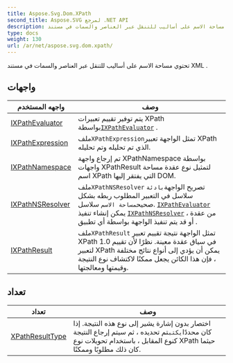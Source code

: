 ```yaml
---
title: Aspose.Svg.Dom.XPath
second_title: Aspose.SVG لمرجع .NET API
description: تحتوي مساحة الاسم على أساليب للتنقل عبر العناصر والسمات في مستند XML .
type: docs
weight: 130
url: /ar/net/aspose.svg.dom.xpath/
---
```

تحتوي مساحة الاسم على أساليب للتنقل عبر العناصر والسمات في مستند XML .

## واجهات

| واجهه المستخدم | وصف |
| --- | --- |
| [IXPathEvaluator](./ixpathevaluator/) | يتم توفير تقييم تعبيرات XPath بواسطة[`IXPathEvaluator`](../aspose.svg.dom.xpath/ixpathevaluator/) . |
| [IXPathExpression](./ixpathexpression/) | ملف`XPathExpression`تمثل الواجهة تعبير XPath الذي تم تحليله وتم تحليله. |
| [IXPathNamespace](./ixpathnamespace/) | تم إرجاع واجهة XPathNamespace بواسطة واجهات XPathResult لتمثيل نوع عقدة مساحة اسم XPath التي يفتقر إليها DOM. |
| [IXPathNSResolver](./ixpathnsresolver/) | ملف`XPathNSResolver` تصريح الواجهة`بادئة` سلاسل في التعبير المطلوب ربطه بشكل صحيح`مساحة الاسم` سلاسل. [`IXPathEvaluator`](../aspose.svg.dom.xpath/ixpathevaluator/) يمكن إنشاء تنفيذ [`IXPathNSResolver`](../aspose.svg.dom.xpath/ixpathnsresolver/) من عقدة ، أو قد يتم تنفيذ الواجهة بواسطة أي تطبيق . |
| [IXPathResult](./ixpathresult/) | ملف`XPathResult` تمثل الواجهة نتيجة تقييم تعبير XPath 1.0 في سياق عقدة معينة. نظرًا لأن تقييم لتعبير XPath يمكن أن يؤدي إلى أنواع نتائج مختلفة ، فإن هذا الكائن يجعل ممكنًا لاكتشاف نوع النتيجة وقيمتها ومعالجتها. |
## تعداد

| تعداد | وصف |
| --- | --- |
| [XPathResultType](./xpathresulttype/) | اختصار بدون إشارة يشير إلى نوع هذه النتيجة. إذا كان محددًا`يكتب`تم تحديده ، ثم سيتم إرجاع النتيجة كنوع المقابل ، باستخدام تحويلات نوع XPath حيثما كان ذلك مطلوبًا وممكنًا. |


